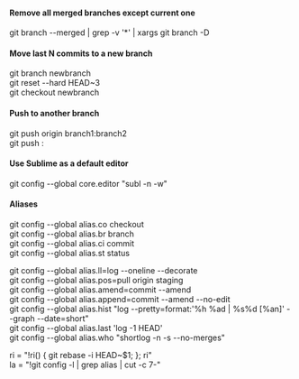 #### Remove all merged branches except current one
git branch --merged | grep -v '*' | xargs git branch -D

#### Move last N commits to a new branch
git branch newbranch  
git reset --hard HEAD~3  
git checkout newbranch  

#### Push to another branch
git push origin branch1:branch2  
git push <remote> <branch with new changes>:<branch you are pushing to>  

#### Use Sublime as a default editor
git config --global core.editor "subl -n -w"

#### Aliases

git config --global alias.co checkout  
git config --global alias.br branch  
git config --global alias.ci commit  
git config --global alias.st status  
  
git config --global alias.ll=log --oneline --decorate  
git config --global alias.pos=pull origin staging  
git config --global alias.amend=commit --amend  
git config --global alias.append=commit --amend --no-edit  
git config --global alias.hist "log --pretty=format:'%h %ad | %s%d [%an]' --graph --date=short"  
git config --global alias.last 'log -1 HEAD'  
git config --global alias.who "shortlog -n -s --no-merges"  
  
ri = "!ri() { git rebase -i HEAD~$1; }; ri"  
la = "!git config -l | grep alias | cut -c 7-"  
